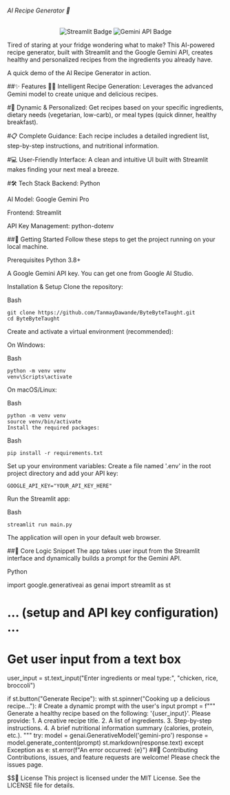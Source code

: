 ###### AI Recipe Generator 🍳
<p align="center">
<img src="https://img.shields.io/badge/Streamlit-FF4B4B?style=for-the-badge&logo=streamlit&logoColor=white" alt="Streamlit Badge">
<img src="https://img.shields.io/badge/Google_Gemini-3F83F8?style=for-the-badge&logo=google&logoColor=white" alt="Gemini API Badge">
</p>

Tired of staring at your fridge wondering what to make? This AI-powered recipe generator, built with Streamlit and the Google Gemini API, creates healthy and personalized recipes from the ingredients you already have.

A quick demo of the AI Recipe Generator in action.

##✨ Features
👨‍🍳 Intelligent Recipe Generation: Leverages the advanced Gemini model to create unique and delicious recipes.

#🥗 Dynamic & Personalized: Get recipes based on your specific ingredients, dietary needs (vegetarian, low-carb), or meal types (quick dinner, healthy breakfast).

#📋 Complete Guidance: Each recipe includes a detailed ingredient list, step-by-step instructions, and nutritional information.

#💻 User-Friendly Interface: A clean and intuitive UI built with Streamlit makes finding your next meal a breeze.

#🛠️ Tech Stack
Backend: Python

AI Model: Google Gemini Pro

Frontend: Streamlit

API Key Management: python-dotenv

##🚀 Getting Started
Follow these steps to get the project running on your local machine.

Prerequisites
Python 3.8+

A Google Gemini API key. You can get one from Google AI Studio.

Installation & Setup
Clone the repository:

Bash
```
git clone https://github.com/TanmayDawande/ByteByteTaught.git
cd ByteByteTaught
```
Create and activate a virtual environment (recommended):

On Windows:

Bash
```
python -m venv venv
venv\Scripts\activate
```
On macOS/Linux:

Bash
```
python -m venv venv
source venv/bin/activate
Install the required packages:
```
Bash
```
pip install -r requirements.txt
```
Set up your environment variables:
Create a file named '.env' in the root project directory and add your API key:
```
GOOGLE_API_KEY="YOUR_API_KEY_HERE"
```
Run the Streamlit app:

Bash
```
streamlit run main.py
```
The application will open in your default web browser.

##📄 Core Logic Snippet
The app takes user input from the Streamlit interface and dynamically builds a prompt for the Gemini API.

Python

import google.generativeai as genai
import streamlit as st

# ... (setup and API key configuration) ...

# Get user input from a text box
user_input = st.text_input("Enter ingredients or meal type:", "chicken, rice, broccoli")

if st.button("Generate Recipe"):
    with st.spinner("Cooking up a delicious recipe..."):
        # Create a dynamic prompt with the user's input
        prompt = f"""
        Generate a healthy recipe based on the following: '{user_input}'.
        Please provide:
        1. A creative recipe title.
        2. A list of ingredients.
        3. Step-by-step instructions.
        4. A brief nutritional information summary (calories, protein, etc.).
        """
        try:
            model = genai.GenerativeModel('gemini-pro')
            response = model.generate_content(prompt)
            st.markdown(response.text)
        except Exception as e:
            st.error(f"An error occurred: {e}")
##🤝 Contributing
Contributions, issues, and feature requests are welcome! Please check the issues page.

$$📝 License
This project is licensed under the MIT License. See the LICENSE file for details.

